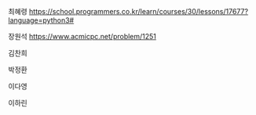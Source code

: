 최혜령 https://school.programmers.co.kr/learn/courses/30/lessons/17677?language=python3#

장원석 https://www.acmicpc.net/problem/1251

김찬희

박정환

이다영

이하린
